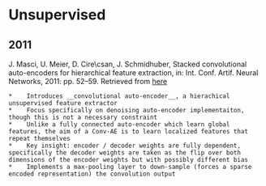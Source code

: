 # Unsupervised

## 2011
<a name="Masci2011"></a> J. Masci, U. Meier, D. Cire\csan, J. Schmidhuber, Stacked convolutional auto-encoders for hierarchical feature extraction, in: Int. Conf. Artif. Neural Networks, 2011: pp. 52–59. Retrieved from [here](http://link.springer.com/chapter/10.1007%2F978-3-642-21735-7_7)

    *    Introduces __convolutional auto-encoder__, a hierachical unsupervised feature extractor
    *    Focus specifically on denoising auto-encoder implementaiton, though this is not a necessary constraint
    *    Unlike a fully connected auto-encoder which learn global features, the aim of a Conv-AE is to learn localized features that repeat themselves
    *    Key insight: encoder / decoder weights are fully dependent, specifically the decoder weights are taken as the flip over both dimensions of the encoder weights but with possibly different bias
    *    Implements a max-pooling layer to down-sample (forces a sparse encoded representation) the convolution output
